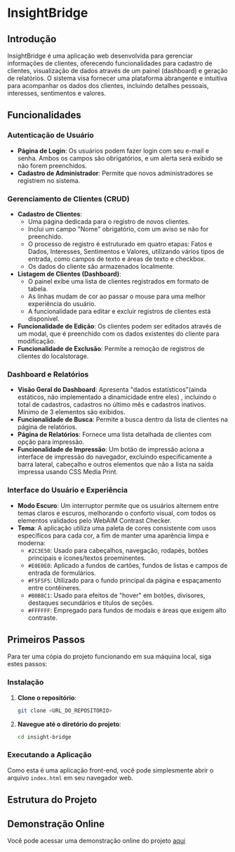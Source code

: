 # InsightBridge

## Introdução
InsightBridge é uma aplicação web desenvolvida para gerenciar informações de clientes, oferecendo funcionalidades para cadastro de clientes, visualização de dados através de um painel (dashboard) e geração de relatórios. O sistema visa fornecer uma plataforma abrangente e intuitiva para acompanhar os dados dos clientes, incluindo detalhes pessoais, interesses, sentimentos e valores.

## Funcionalidades

### Autenticação de Usuário
* **Página de Login**: Os usuários podem fazer login com seu e-mail e senha. Ambos os campos são obrigatórios, e um alerta será exibido se não forem preenchidos.
* **Cadastro de Administrador**: Permite que novos administradores se registrem no sistema.

### Gerenciamento de Clientes (CRUD)
* **Cadastro de Clientes**:
    * Uma página dedicada para o registro de novos clientes.
    * Inclui um campo "Nome" obrigatório, com um aviso se não for preenchido.
    * O processo de registro é estruturado em quatro etapas: Fatos e Dados, Interesses, Sentimentos e Valores, utilizando vários tipos de entrada, como campos de texto e áreas de texto e checkbox.
    * Os dados do cliente são armazenados localmente.
* **Listagem de Clientes (Dashboard)**:
    * O painel exibe uma lista de clientes registrados em formato de tabela.
    * As linhas mudam de cor ao passar o mouse para uma melhor experiência do usuário.
    * A funcionalidade para editar e excluir registros de clientes está disponível.
* **Funcionalidade de Edição**: Os clientes podem ser editados através de um modal, que é preenchido com os dados existentes do cliente para modificação.
* **Funcionalidade de Exclusão**: Permite a remoção de registros de clientes do localstorage.

### Dashboard e Relatórios
* **Visão Geral do Dashboard**: Apresenta "dados estatísticos"(ainda estáticos, não implementado a dinamicidade entre eles) , incluindo o total de cadastros, cadastros no último mês e cadastros inativos. Mínimo de 3 elementos são exibidos.
* **Funcionalidade de Busca**: Permite a busca dentro da lista de clientes na página de relatórios.
* **Página de Relatórios**: Fornece uma lista detalhada de clientes com opção para impressão.
* **Funcionalidade de Impressão**: Um botão de impressão aciona a interface de impressão do navegador, excluindo especificamente a barra lateral, cabeçalho e outros elementos que não a lista na saída impressa usando CSS Media Print.

### Interface do Usuário e Experiência
* **Modo Escuro**: Um interruptor permite que os usuários alternem entre temas claros e escuros, melhorando o conforto visual, com todos os elementos validados pelo WebAIM Contrast Checker.
* **Tema**: A aplicação utiliza uma paleta de cores consistente com usos específicos para cada cor, a fim de manter uma aparência limpa e moderna:
    * `#2C3E50`: Usado para cabeçalhos, navegação, rodapés, botões principais e ícones/textos proeminentes.
    * `#E0E0E0`: Aplicado a fundos de cartões, fundos de listas e campos de entrada de formulários.
    * `#F5F5F5`: Utilizado para o fundo principal da página e espaçamento entre contêineres.
    * `#B0B8C1`: Usado para efeitos de "hover" em botões, divisores, destaques secundários e títulos de seções.
    * `#FFFFFF`: Empregado para fundos de modais e áreas que exigem alto contraste.

## Primeiros Passos

Para ter uma cópia do projeto funcionando em sua máquina local, siga estes passos:

### Instalação
1.  **Clone o repositório**:
    ```bash
    git clone <URL_DO_REPOSITORIO>
    ```
2.  **Navegue até o diretório do projeto**:
    ```bash
    cd insight-bridge
    ```

### Executando a Aplicação
Como esta é uma aplicação front-end, você pode simplesmente abrir o arquivo `index.html` em seu navegador web.

## Estrutura do Projeto

## Demonstração Online

Você pode acessar uma demonstração online do projeto [aqui](https://paulopaupitz.github.io/insight-bridge/)

